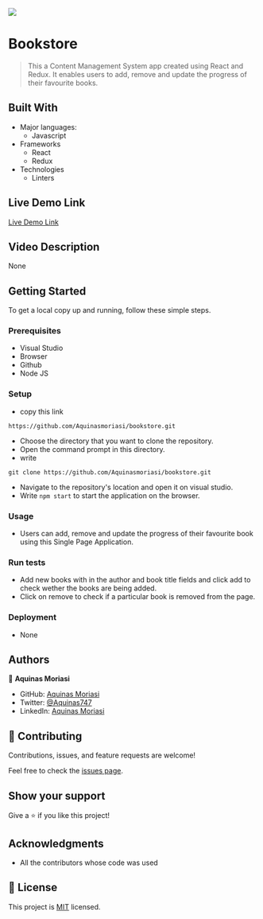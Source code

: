 ![](https://img.shields.io/badge/Microverse-blueviolet)
# Bookstore

> This a Content Management System app created using React and Redux. It enables users to add, remove and update the progress of their favourite books. 

## Built With

- Major languages:
  - Javascript
- Frameworks
  - React
  - Redux
- Technologies
  - Linters

## Live Demo Link
[Live Demo Link](https://moriasi-bookstore.netlify.app/)

## Video Description 
None

## Getting Started

To get a local copy up and running, follow these simple steps.

### Prerequisites
- Visual Studio
- Browser
- Github
- Node JS

### Setup
- copy this link 
```
https://github.com/Aquinasmoriasi/bookstore.git

```

- Choose the directory that you want to clone the repository.
- Open the command prompt in this directory.
- write
```
git clone https://github.com/Aquinasmoriasi/bookstore.git

```
- Navigate to the repository's location and open it on visual studio.
- Write ``` npm start ``` to start the application on the browser.

### Usage
- Users can add, remove and update the progress of their favourite book using this Single Page Application.

### Run tests
- Add new books with in the author and book title fields and click add to check wether the books are being added. 
- Click on remove to check if a particular book is removed from the page.

### Deployment
- None

## Authors

👤 **Aquinas Moriasi**

- GitHub: [Aquinas Moriasi](https://github.com/Aquinasmoriasi)
- Twitter: [@Aquinas747](twitter.com/aquinas747)
- LinkedIn: [Aquinas Moriasi](https://www.linkedin.com/in/aquinas-moriasi/)

## 🤝 Contributing

Contributions, issues, and feature requests are welcome!

Feel free to check the [issues page](https://github.com/Aquinasmoriasi/bookstore/issues).

## Show your support

Give a ⭐️ if you like this project!

## Acknowledgments
- All the contributors whose code was used

## 📝 License

This project is [MIT](./MIT.md) licensed.
